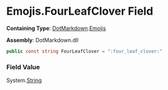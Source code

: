 # Emojis\.FourLeafClover Field

**Containing Type**: [DotMarkdown](../../README.md)\.[Emojis](../README.md)

**Assembly**: DotMarkdown\.dll

```csharp
public const string FourLeafClover = ":four_leaf_clover:"
```

### Field Value

System\.[String](https://docs.microsoft.com/en-us/dotnet/api/system.string)
